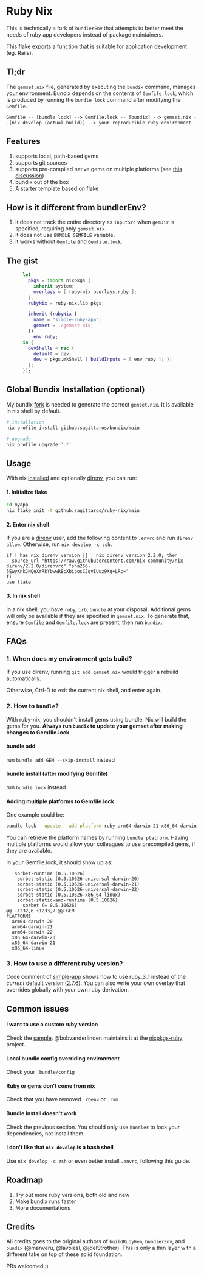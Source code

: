 # Ruby Nix

This is technically a fork of `bundlerEnv` that attempts to better meet the needs of ruby app developers instead of package maintainers.

This flake exports a function that is suitable for application development (eg. Rails).

## Tl;dr
The `gemset.nix` file, generated by executing the `bundix` command, manages your environment. Bundix depends on the contents of `Gemfile.lock`, which is produced by running the `bundle lock` command after modifying the `Gemfile`.

```
Gemfile -- [bundle lock] --> Gemfile.lock -- [bundix] --> gemset.nix --[nix develop (actual build)] --> your reproducible ruby environment
```

## Features

1. supports local, path-based gems
2. supports git sources
3. supports pre-compiled native gems on multiple platforms (see [this discussion](https://github.com/nix-community/bundix/pull/68))
4. bundix out of the box
5. A starter template based on flake

## How is it different from bundlerEnv?

1. it does not track the entire directory as `inputSrc` when `gemDir` is specified, requiring only `gemset.nix`.
2. it does not use `BUNDLE_GEMFILE` variable.
3. it works without `Gemfile` and `Gemfile.lock`.

## The gist

``` nix
      let
        pkgs = import nixpkgs {
          inherit system;
          overlays = [ ruby-nix.overlays.ruby ];
        };
        rubyNix = ruby-nix.lib pkgs;

        inherit (rubyNix {
          name = "simple-ruby-app";
          gemset = ./gemset.nix;
        })
          env ruby;
      in {
        devShells = rec {
          default = dev;
          dev = pkgs.mkShell { buildInputs = [ env ruby ]; };
        };
      });
```
## Global Bundix Installation (optional)

My bundix [fork](https://github.com/sagittaros/bundix) is needed to generate the correct `gemset.nix`. It is available in nix shell by default. 


``` sh
# installation
nix profile install github:sagittaros/bundix/main

# upgrade
nix profile upgrade '.*'
```

## Usage

With nix [installed](/docs/nix-installation.md) and optionally [direnv](/docs/direnv.md), you can run:

#### 1. Initialize flake

``` sh
cd myapp
nix flake init -t github:sagittaros/ruby-nix/main
```

#### 2. Enter nix shell

If you are a [direnv](/docs/direnv.md) user, add the following content to `.envrc` and run `direnv allow`. Otherwise, run `nix develop -c zsh`.

```
if ! has nix_direnv_version || ! nix_direnv_version 2.2.0; then
  source_url "https://raw.githubusercontent.com/nix-community/nix-direnv/2.2.0/direnvrc" "sha256-5EwyKnkJNQeXrRkYbwwRBcXbibosCJqyIUuz9Xq+LRc="
fi
use flake
```

#### 3. In nix shell

In a nix shell, you have `ruby`, `irb`, `bundle` at your disposal. Additional gems will only be available if they are specified in `gemset.nix`. To generate that, ensure `Gemfile` and `Gemfile.lock` are present, then run `bundix`. 

## FAQs

### 1. When does my environment gets build?
If you use direnv, running `git add gemset.nix` would trigger a rebuild automatically.

Otherwise, Ctrl-D to exit the current nix shell, and enter again.


### 2. How to `bundle`?

With ruby-nix, you shouldn't install gems using bundle. Nix will build the gems for you. **Always run `bundix` to update your gemset after making changes to Gemfile.lock.**

#### bundle add
run `bundle add GEM --skip-install` instead

#### bundle install (after modifying Gemfile)
run `bundle lock` instead

#### Adding multiple platforms to Gemfile.lock

One example could be:

``` sh
bundle lock --update --add-platform ruby arm64-darwin-21 x86_64-darwin-20 x86_64-linux
```

You can retrieve the platform names by running `bundle platform`. Having multiple platforms would allow your colleagues to use precompiled gems, if they are available.

In your Gemfile.lock, it should show up as:
```
   sorbet-runtime (0.5.10626)
    sorbet-static (0.5.10626-universal-darwin-20)
    sorbet-static (0.5.10626-universal-darwin-21)
    sorbet-static (0.5.10626-universal-darwin-22)
    sorbet-static (0.5.10626-x86_64-linux)
    sorbet-static-and-runtime (0.5.10626)
      sorbet (= 0.5.10626)
@@ -1232,6 +1233,7 @@ GEM
PLATFORMS
  arm64-darwin-20
  arm64-darwin-21
  arm64-darwin-22
  x86_64-darwin-20
  x86_64-darwin-21
  x86_64-linux
```

### 3. How to use a different ruby version?

Code comment of [simple-app](examples/simple-app/flake.nix) shows how to use ruby_3_1 instead of the
_current_ default version (2.7.6). You can also write your own overlay that overrides globally with your own ruby derivation.

## Common issues

#### I want to use a custom ruby version
Check the [sample](examples/simple-app/flake.nix). @bobvanderlinden maintains it at the [nixpkgs-ruby](https://github.com/bobvanderlinden/nixpkgs-ruby/tree/master) project.

#### Local bundle config overriding environment
Check your `.bundle/config` 

#### Ruby or gems don't come from nix
Check that you have removed `.rbenv` or `.rvm`

#### Bundle install doesn't work
Check the previous section. You should only use `bundler` to lock your dependencies, not install them.

#### I don't like that `nix develop` is a bash shell
Use `nix develop -c zsh` or even better install `.envrc`, following this guide.

## Roadmap

1. Try out more ruby versions, both old and new
2. Make bundix runs faster
3. More documentations

## Credits

All credits goes to the original authors of `buildRubyGem`, `bundlerEnv`, and `bundix` (@manveru, @lavoiesl, @jdelStrother). This is only a thin layer with a different take on top of these solid foundation. 

PRs welcomed :)
